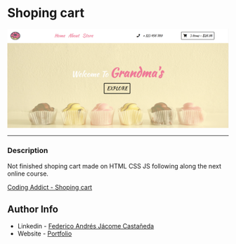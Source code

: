 # Shoping cart

![Project Image](./main_img.png)

---

### Description
Not finished shoping cart made on HTML CSS JS following along the next online course.

[Coding Addict - Shoping cart](https://www.youtube.com/watch?v=0I1TorcXFP0&ab_channel=CodingAddict)



## Author Info

- Linkedin - [Federico Andrés Jácome Castañeda](https://www.linkedin.com/in/federicojacome/)
- Website - [Portfolio](http://fedeandresdeveloper.online/)

